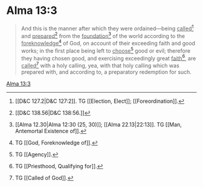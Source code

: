 # Alma 13:3

> And this is the manner after which they were ordained—being <u>called</u>[^a] and <u>prepared</u>[^b] from the <u>foundation</u>[^c] of the world according to the <u>foreknowledge</u>[^d] of God, on account of their exceeding faith and good works; in the first place being left to <u>choose</u>[^e] good or evil; therefore they having chosen good, and exercising exceedingly great <u>faith</u>[^f], are <u>called</u>[^g] with a holy calling, yea, with that holy calling which was prepared with, and according to, a preparatory redemption for such.

[Alma 13:3](https://www.churchofjesuschrist.org/study/scriptures/bofm/alma/13?lang=eng&id=p3#p3)


[^a]: [[D&C 127.2|D&C 127:2]]. TG [[Election, Elect]]; [[Foreordination]].
[^b]: [[D&C 138.56|D&C 138:56.]]
[^c]: [[Alma 12.30|Alma 12:30 (25, 30)]]; [[Alma 22.13|22:13]]. TG [[Man, Antemortal Existence of]].
[^d]: TG [[God, Foreknowledge of]].
[^e]: TG [[Agency]].
[^f]: TG [[Priesthood, Qualifying for]].
[^g]: TG [[Called of God]].
